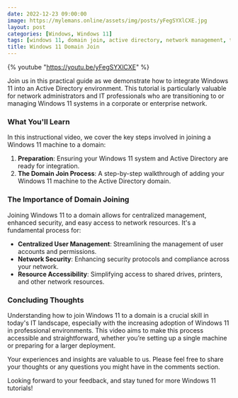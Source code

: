 ```yaml
---
date: 2022-12-23 09:00:00
image: https://mylemans.online/assets/img/posts/yFegSYXlCXE.jpg
layout: post
categories: [Windows, Windows 11]
tags: [windows 11, domain join, active directory, network management, tutorial]
title: Windows 11 Domain Join
---
```


{% youtube "https://youtu.be/yFegSYXlCXE" %}

Join us in this practical guide as we demonstrate how to integrate Windows 11 into an Active Directory environment. This tutorial is particularly valuable for network administrators and IT professionals who are transitioning to or managing Windows 11 systems in a corporate or enterprise network.

### What You'll Learn

In this instructional video, we cover the key steps involved in joining a Windows 11 machine to a domain:

1. **Preparation**: Ensuring your Windows 11 system and Active Directory are ready for integration.
2. **The Domain Join Process**: A step-by-step walkthrough of adding your Windows 11 machine to the Active Directory domain.


### The Importance of Domain Joining

Joining Windows 11 to a domain allows for centralized management, enhanced security, and easy access to network resources. It's a fundamental process for:

- **Centralized User Management**: Streamlining the management of user accounts and permissions.
- **Network Security**: Enhancing security protocols and compliance across your network.
- **Resource Accessibility**: Simplifying access to shared drives, printers, and other network resources.

### Concluding Thoughts

Understanding how to join Windows 11 to a domain is a crucial skill in today's IT landscape, especially with the increasing adoption of Windows 11 in professional environments. This video aims to make this process accessible and straightforward, whether you’re setting up a single machine or preparing for a larger deployment.

Your experiences and insights are valuable to us. Please feel free to share your thoughts or any questions you might have in the comments section.

Looking forward to your feedback, and stay tuned for more Windows 11 tutorials!
